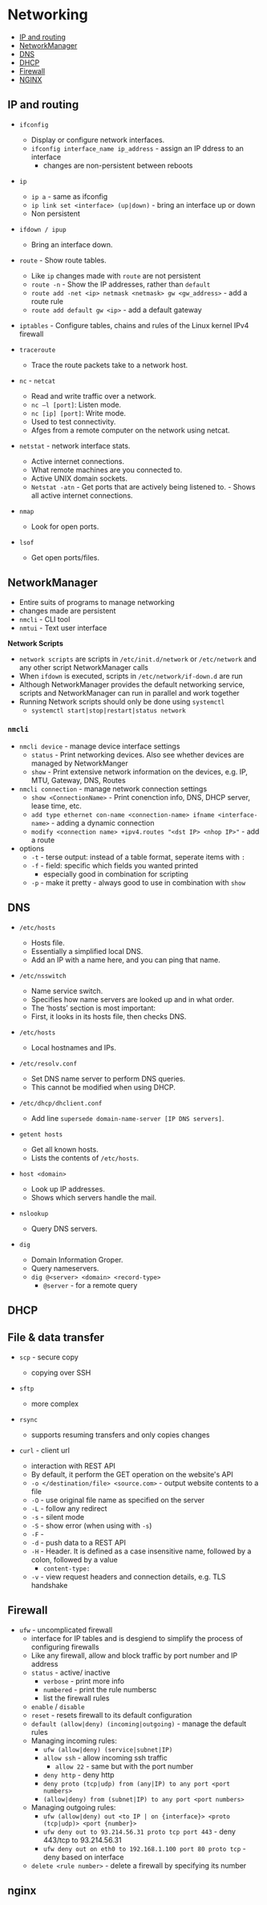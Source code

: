 # Networking

- [IP and routing](#ip-and-routing)
- [NetworkManager](#NetworkManager)
- [DNS](#DNS)
- [DHCP](#DHCP)
- [Firewall](#Firewall)
- [NGINX](#NGINX)


## IP and routing 
- `ifconfig`
    - Display or configure network interfaces.
    - `ifconfig interface_name ip_address` - assign an IP ddress to an interface
        - changes are non-persistent between reboots

- `ip`
    - `ip a` - same as ifconfig
    - `ip link set <interface> (up|down)` - bring an interface up or down 
    - Non persistent
    
- `ifdown / ipup`
    - Bring an interface down.

- `route` - Show route tables.
    - Like `ip` changes made with `route` are not persistent
    - `route -n` - Show the IP addresses, rather than `default`
    - `route add -net <ip> netmask <netmask> gw <gw_address>` - add a route rule
    - `route add default gw <ip>` - add a default gateway

- `iptables` - Configure tables, chains and rules of the Linux kernel IPv4 firewall

- `traceroute`
    - Trace the route packets take to a network host.

- `nc` - `netcat`
    - Read and write traffic over a network.
    - `nc –l [port]`: Listen mode.
    - `nc [ip] [port]`: Write mode.
    - Used to test connectivity.
    - Afges from a remote computer on the network using netcat.

- `netstat` - network interface stats.
    - Active internet connections.
    - What remote machines are you connected to.
    - Active UNIX domain sockets.
    - `Netstat -atn`
            - Get ports that are actively being listened to.
            - Shows all active internet connections.

- `nmap`
    - Look for open ports.

- `lsof`
    - Get open ports/files.

## NetworkManager
- Entire suits of programs to manage networking
- changes made are persistent
- `nmcli` - CLI tool 
- `nmtui` - Text user interface 

**Network Scripts**
- `network scripts` are scripts in `/etc/init.d/network` or `/etc/network` and any other script NetworkManager calls
- When `ifdown` is executed, scripts in `/etc/network/if-down.d` are run
- Although NetworkManager provides the default networking service, scripts and NetworkManager can run in parallel and work together
- Running Network scripts should only be done using `systemctl` 
    - `systemctl start|stop|restart|status network`

### `nmcli`
- `nmcli device` - manage device interface settings 
    - `status` - Print networking devices. Also see whether devices are managed by NetworkManger
    - `show` - Print extensive network information on the devices, e.g. IP, MTU, Gateway, DNS, Routes
- `nmcli connection` - manage network connection settings
    - `show <ConnectionName>` - Print conenction info, DNS, DHCP server, lease time, etc.
    - `add type ethernet con-name <connection-name> ifname <interface-name>` - adding a dynamic connection
    - `modify <connection name> +ipv4.routes "<dst IP> <nhop IP>"` - add a route
- options
    - `-t` - terse output: instead of a table format, seperate items with `:`
    - `-f` - field: specific which fields you wanted printed
        - especially good in combination for scripting
    - `-p` - make it pretty - always good to use in combination with `show`


## DNS

- `/etc/hosts`
    - Hosts file.
    - Essentially a simplified local DNS.
    - Add an IP with a name here, and you can ping that name.

- `/etc/nsswitch`
    - Name service switch.
    - Specifies how name servers are looked up and in what order.
    - The ‘hosts’ section is most important:
    - First, it looks in its hosts file, then checks DNS.

- `/etc/hosts`
    - Local hostnames and IPs.

- `/etc/resolv.conf`
    - Set DNS name server to perform DNS queries.
    - This cannot be modified when using DHCP.

- `/etc/dhcp/dhclient.conf`
    - Add line `supersede domain-name-server [IP DNS servers]`.

- `getent hosts`
    - Get all known hosts.
    - Lists the contents of `/etc/hosts`.

- `host <domain>`
    - Look up IP addresses.
    - Shows which servers handle the mail.

- `nslookup`
    - Query DNS servers.

- `dig`
    - Domain Information Groper.
    - Query nameservers.
    - `dig @<server> <domain> <record-type>`
        - `@server` - for a remote query
    


## DHCP





## File & data transfer

* `scp` - secure copy
    * copying over SSH

* `sftp`
    * more complex


* `rsync`
    * supports resuming transfers and only copies changes


* `curl` - client url
    * interaction with REST API
    * By default, it perform the GET operation on the website's API
    * `-o </destination/file> <source.com>` - output website contents to a file 
    * `-O` - use original file name as specified on the server 
    * `-L` - follow any redirect
    * `-s` - silent mode
    * `-S` - show error (when using with `-s`)
    * `-F` - 
    * `-d` - push data to a REST API
    * `-H` - Header. It is defined as a case insensitive name, followed by a colon, followed by a value
        * `content-type:`
    * `-v` - view request headers and connection details, e.g. TLS handshake




## Firewall

* `ufw` - uncomplicated firewall
    * interface for IP tables and is desgiend to simplify the process of configuring firewalls 
    * Like any firewall, allow and block traffic by port number and IP address
    * `status` - active/ inactive
        * `verbose` - print more info
        * `numbered` - print the rule numbersc
        * list the firewall rules
    * `enable` / `disable`
    * `reset` - resets firewall to its default configuration
    * `default (allow|deny) (incoming|outgoing)` - manage the default rules
    * Managing incoming rules: 
        * `ufw (allow|deny) (service|subnet|IP)`  
        * `allow ssh` - allow incoming ssh traffic
            * `allow 22` - same but with the port number
        * `deny http` - deny http
        * `deny proto (tcp|udp) from (any|IP) to any port <port numbers>` 
        * `(allow|deny) from (subnet|IP) to any port <port numbers>`
    * Managing outgoing rules:
        * `ufw (allow|deny) out <to IP | on {interface}> <proto (tcp|udp)> <port {number}>`
        * `ufw deny out to 93.214.56.31 proto tcp port 443` - deny 443/tcp to 93.214.56.31
        * `ufw deny out on eth0 to 192.168.1.100 port 80 proto tcp` - deny based on interface
    * `delete <rule number>` - delete a firewall by specifying its number








## nginx











